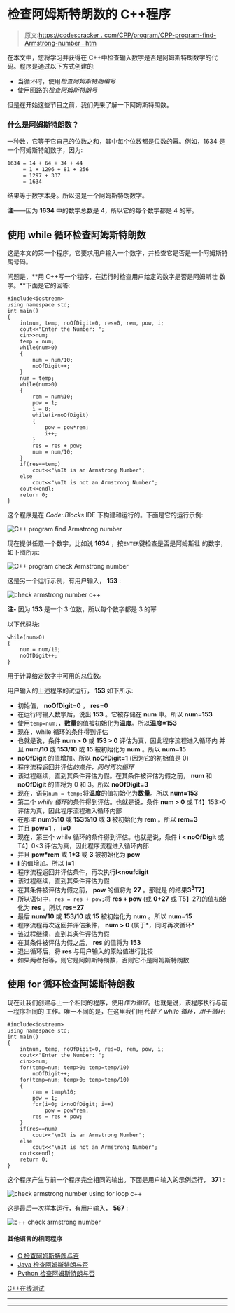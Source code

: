 # 检查阿姆斯特朗数的 C++程序

> 原文:[https://codescracker . com/CPP/program/CPP-program-find-Armstrong-number . htm](https://codescracker.com/cpp/program/cpp-program-find-armstrong-number.htm)

在本文中，您将学习并获得在 C++中检查输入数字是否是阿姆斯特朗数字的代码。程序是通过以下方式创建的:

*   当循环时，使用*检查阿姆斯特朗编号*
*   使用回路的*检查阿姆斯特朗号*

但是在开始这些节目之前，我们先来了解一下阿姆斯特朗数。

### 什么是阿姆斯特朗数？

一种数，它等于它自己的位数之和，其中每个位数都是位数的幂。例如，1634 是一个阿姆斯特朗数字，因为:

```
1634 = 14 + 64 + 34 + 44
     = 1 + 1296 + 81 + 256
     = 1297 + 337
     = 1634
```

结果等于数字本身。所以这是一个阿姆斯特朗数字。

**注**——因为 **1634** 中的数字总数是 4，所以它的每个数字都是 4 的幂。

## 使用 while 循环检查阿姆斯特朗数

这是本文的第一个程序。它要求用户输入一个数字，并检查它是否是一个阿姆斯特朗号码。

问题是，**用 C++写一个程序，在运行时检查用户给定的数字是否是阿姆斯壮 数字。**下面是它的回答:

```
#include<iostream>
using namespace std;
int main()
{
    intnum, temp, noOfDigit=0, res=0, rem, pow, i;
    cout<<"Enter the Number: ";
    cin>>num;
    temp = num;
    while(num>0)
    {
        num = num/10;
        noOfDigit++;
    }
    num = temp;
    while(num>0)
    {
        rem = num%10;
        pow = 1;
        i = 0;
        while(i<noOfDigit)
        {
            pow = pow*rem;
            i++;
        }
        res = res + pow;
        num = num/10;
    }
    if(res==temp)
        cout<<"\nIt is an Armstrong Number";
    else
        cout<<"\nIt is not an Armstrong Number";
    cout<<endl;
    return 0;
}
```

这个程序是在 *Code::Blocks* IDE 下构建和运行的。下面是它的运行示例:

![C++ program find Armstrong number](../Images/e160b2b4000d60d1ed0e3388142efd81.png)

现在提供任意一个数字，比如说 **1634** ，按`ENTER`键检查是否是阿姆斯壮 的数字，如下图所示:

![C++ program check Armstrong number](../Images/c0f665a5df1996dcd0c08d6c08b27b79.png)

这是另一个运行示例，有用户输入， **153** :

![check armstrong number c++](../Images/60a457f07f110154e6e6ae1e17200cab.png)

**注-** 因为 **153** 是一个 3 位数，所以每个数字都是 3 的幂

以下代码块:

```
while(num>0)
{
    num = num/10;
    noOfDigit++;
}
```

用于计算给定数字中可用的总位数。

用户输入的上述程序的试运行， **153** 如下所示:

*   初始值， **noOfDigit=0** ， **res=0**
*   在运行时输入数字后，说出 **153** 。它被存储在 **num** 中。所以 **num=153**
*   使用`temp=num;`，**数量**的值被初始化为**温度**。所以**温度=153**
*   现在，while 循环的条件得到评估
*   也就是说，条件 **num > 0** 或 **153 > 0** 评估为真，因此程序流程进入循环内 并且 **num/10** 或 **153/10** 或 **15** 被初始化为 **num** 。所以 **num=15**
*   **noOfDigit** 的值增加。所以 **noOfDigit=1** (因为它的初始值是 0)
*   程序流程返回并评估*的条件，同时再次循环*
*   该过程继续，直到其条件评估为假。在其条件被评估为假之前， **num** 和 **noOfDigit** 的值将为 0 和 3。所以 **noOfDigit=3**
*   现在，语句`num = temp;`将**温度**的值初始化为**数量**。所以 **num=153**
*   第二个 *while 循环*的条件得到评估。也就是说，条件 **num > 0** 或 T4】153>0 评估为真，因此程序流程进入循环内部
*   在那里 **num%10** 或 **153%10** 或 **3** 被初始化为 **rem** 。所以 **rem=3**
*   并且 **pow=1** ， **i=0**
*   现在，第三个 while 循环的条件得到评估。也就是说，条件 **i < noOfDigit** 或 T4】0<3 评估为真，因此程序流程进入循环内部
*   并且 **pow*rem** 或 **1*3** 或 **3** 被初始化为 **pow**
*   **i** 的值增加。所以 **i=1**
*   程序流程返回并评估条件，再次执行**I<noufdigit**
*   该过程继续，直到其条件评估为假
*   在其条件被评估为假之前， **pow** 的值将为 **27** 。那就是 的结果**3<sup>3</sup>T7】**
*   所以语句中，`res = res + pow;`将 **res + pow** (或 **0+27** 或 T5】27)的值初始化为 **res** 。所以 **res=27**
*   最后 **num/10** 或 **153/10** 或 **15** 被初始化为 **num** 。所以 **num=15**
*   程序流程再次返回并评估条件， **num > 0** (属于*，同时再次循环*
*   该过程继续，直到其条件评估为假
*   在其条件被评估为假之后， **res** 的值将为 **153**
*   退出循环后，将 **res** 与用户输入的原始值进行比较
*   如果两者相等，则它是阿姆斯特朗数，否则它不是阿姆斯特朗数

## 使用 for 循环检查阿姆斯特朗数

现在让我们创建与上一个相同的程序，使用*作为循环*。也就是说，该程序执行与前一程序相同的 工作。唯一不同的是，在这里我们用*代替了 *while 循环*，用于循环*:

```
#include<iostream>
using namespace std;
int main()
{
    intnum, temp, noOfDigit=0, res=0, rem, pow, i;
    cout<<"Enter the Number: ";
    cin>>num;
    for(temp=num; temp>0; temp=temp/10)
        noOfDigit++;
    for(temp=num; temp>0; temp=temp/10)
    {
        rem = temp%10;
        pow = 1;
        for(i=0; i<noOfDigit; i++)
            pow = pow*rem;
        res = res + pow;
    }
    if(res==num)
        cout<<"\nIt is an Armstrong Number";
    else
        cout<<"\nIt is not an Armstrong Number";
    cout<<endl;
    return 0;
}
```

这个程序产生与前一个程序完全相同的输出。下面是用户输入的示例运行， **371** :

![check armstrong number using for loop c++](../Images/3627f67352c5cd3dc76c23b9d3664678.png)

这是最后一次样本运行，有用户输入， **567** :

![c++ check armstrong number](../Images/5b5e27aadcf58aa2faa65f9827e3946d.png)

#### 其他语言的相同程序

*   [C 检查阿姆斯特朗与否](/c/program/c-program-find-armstrong-number.htm)
*   [Java 检查阿姆斯特朗与否](/java/program/java-program-find-armstrong-number.htm)
*   [Python 检查阿姆斯特朗与否](/python/program/python-program-check-armstrong.htm)

[C++在线测试](/exam/showtest.php?subid=3)

* * *

* * *